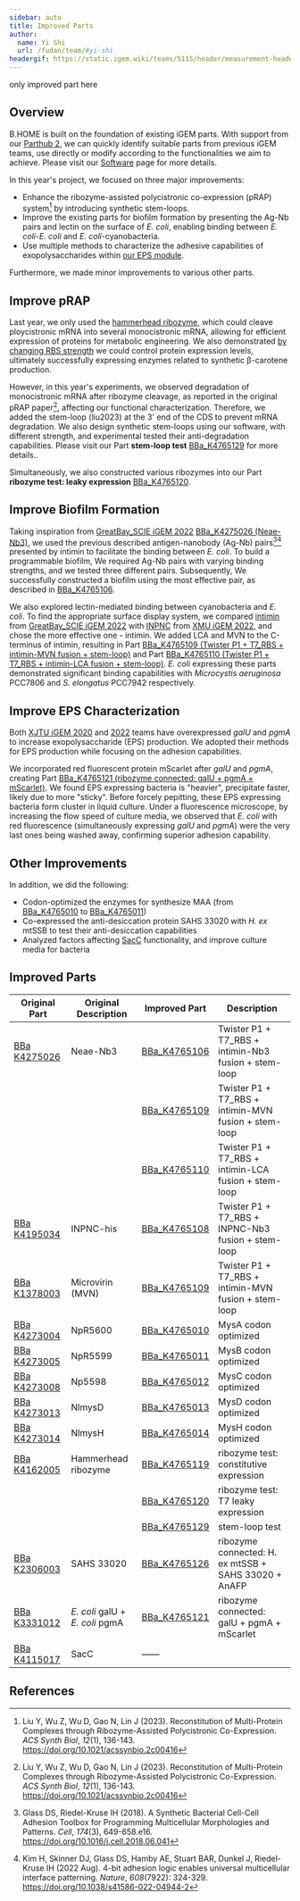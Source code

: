 ```yaml
---
sidebar: auto
title: Improved Parts
author:
  name: Yi Shi
  url: /fudan/team/#yi-shi
headergif: https://static.igem.wiki/teams/5115/header/measurement-header.gif
---
```


only improved part here

## Overview

B.HOME is built on the foundation of existing iGEM parts. With support from our [Parthub 2](/software/#parthub-2), we can quickly identify suitable parts from previous iGEM teams, use directly or modify according to the functionalities we aim to achieve. Please visit our [Software](/software/#overview) page for more details.

In this year's project, we focused on three major improvements:

- Enhance the ribozyme-assisted polycistronic co-expression (pRAP) system[^1] by introducing synthetic stem-loops.
- Improve the existing parts for biofilm formation by presenting the Ag-Nb pairs and lectin on the surface of *E. coli*, enabling binding between *E. coli-E. coli* and *E. coli*-cyanobacteria.
- Use multiple methods to characterize the adhesive capabilities of exopolysaccharides within [our EPS module](/description/#our-solution).

Furthermore, we made minor improvements to various other parts.

## Improve pRAP

Last year, we only used the [hammerhead ribozyme](https://parts.igem.org/Part:BBa_K4162005), which could cleave ploycistronic mRNA into several monocistronic mRNA, allowing for efficient expression of proteins for metabolic engineering. We also demonstrated [by changing RBS strength](https://2022.igem.wiki/fudan/parts#composite) we could control protein expression levels, ultimately successfully expressing enzymes related to synthetic &beta;-carotene production.

However, in this year's experiments, we observed degradation of monocistronic mRNA after ribozyme cleavage, as reported in the original pRAP paper[^1], affecting our functional characterization. Therefore, we added the stem-loop (liu2023) at the 3' end of the CDS to prevent mRNA degradation. We also design synthetic stem-loops using our software, with different strength, and experimental tested their anti-degradation capabilities. Please visit our Part **stem-loop test** [BBa_K4765129](https://parts.igem.org/Part:BBa_K4765129) for more details..

Simultaneously, we also constructed various ribozymes into our Part **ribozyme test: leaky expression** [BBa_K4765120](https://parts.igem.org/Part:BBa_K4765120).

## Improve Biofilm Formation

Taking inspiration from [GreatBay_SCIE iGEM 2022](https://2022.igem.wiki/greatbay-scie/parts) [BBa_K4275026 (Neae-Nb3)](https://parts.igem.org/Part:BBa_K4275026), we used the previous described antigen-nanobody (Ag-Nb) pairs[^2][^3] presented by intimin to facilitate the binding between *E. coli*. To build a programmable biofilm, We required Ag-Nb pairs with varying binding strengths, and we tested three different pairs. Subsequently, We successfully constructed a biofilm using the most effective pair, as described in [BBa_K4765106](https://parts.igem.org/Part:BBa_K4765106).

We also explored lectin-mediated binding between cyanobacteria and *E. coli*. To find the appropriate surface display system, we compared [intimin](https://parts.igem.org/Part:BBa_K4275026) from [GreatBay_SCIE iGEM 2022](https://2022.igem.wiki/greatbay-scie/parts) with [INPNC](https://parts.igem.org/Part:BBa_K4195034) from [XMU iGEM 2022](https://2022.igem.wiki/xmu-china/), and chose the more effective one - intimin. We added LCA and MVN to the C-terminus of intimin, resulting in Part [BBa_K4765109 (Twister P1 + T7_RBS + intimin-MVN fusion + stem-loop)](https://parts.igem.org/Part:BBa_K4765109) and Part [BBa_K4765110 (Twister P1 + T7_RBS + intimin-LCA fusion + stem-loop)](https://parts.igem.org/Part:BBa_K4765110). *E. coli* expressing these parts demonstrated significant binding capabilities with *Microcystis aeruginosa* PCC7806 and *S. elongatus* PCC7942 respectively.

## Improve EPS Characterization

Both [XJTU iGEM 2020](https://2020.igem.org/Team:XJTU-China) and [2022](https://2022.igem.wiki/xjtu-china/) teams have overexpressed *galU* and *pgmA* to increase exopolysaccharide (EPS) production. We adopted their methods for EPS production while focusing on the adhesion capabilities.

We incorporated red fluorescent protein mScarlet after *galU* and *pgmA*, creating Part [BBa_K4765121 (ribozyme connected: galU + pgmA + mScarlet)](https://parts.igem.org/Part:BBa_K4765121). We found EPS expressing bacteria is "heavier", precipitate faster, likely due to more "sticky". Before forcely pepitting, these EPS expressing bacteria form cluster in liquid culture. Under a fluorescence microscope, by increasing the flow speed of culture media, we observed that *E. coli* with red fluorescence (simultaneously expressing *galU* and *pgmA*) were the very last ones being washed away, confirming superior adhesion capability.

## Other Improvements

In addition, we did the following:

- Codon-optimized the enzymes for synthesize MAA (from [BBa_K4765010](https://parts.igem.org/Part:BBa_K4765010) to [BBa_K4765011](https://parts.igem.org/Part:BBa_K4765011))
- Co-expressed the anti-desiccation protein SAHS&nbsp;33020 with *H. ex* mtSSB to test their anti-desiccation capabilities
- Analyzed factors affecting [SacC](https://parts.igem.org/Part:BBa_K4115017) functionality, and improve culture media for bacteria

## Improved Parts

| Original Part     | Original Description     | Improved Part   | Description     |
| ------------------------------------------------------------ | ------------------------------------------------------- | ------------------------------------------------------------ | ---------------------------------------------------- |
| [BBa K4275026](https://parts.igem.org/Part:BBa_K4275026)      | Neae-Nb3                                                | [BBa_K4765106](https://parts.igem.org/Part:BBa_K4765106) | Twister P1 + T7_RBS + intimin-Nb3 fusion + stem-loop |
|                                                              |                                                         | [BBa_K4765109](https://parts.igem.org/Part:BBa_K4765109) | Twister P1 + T7_RBS + intimin-MVN fusion + stem-loop |
|                                                              |                                                         | [BBa_K4765110](https://parts.igem.org/Part:BBa_K4765110) | Twister P1 + T7_RBS + intimin-LCA fusion + stem-loop |
| [BBa K4195034](https://parts.igem.org/Part:BBa_K4195034#Improved_parts) | INPNC-his                                               | [BBa_K4765108](https://parts.igem.org/Part:BBa_K4765108) | Twister P1 + T7_RBS + INPNC-Nb3 fusion + stem-loop   |
| [BBa K1378003](https://parts.igem.org/Part:BBa_K1378003)      | Microvirin (MVN) | [BBa_K4765109](https://parts.igem.org/Part:BBa_K4765109) | Twister P1 + T7_RBS + intimin-MVN fusion + stem-loop |
| [BBa K4273004](https://parts.igem.org/Part:BBa_K4273004)      | NpR5600                                                 | [BBa_K4765010](https://parts.igem.org/Part:BBa_K4765010) | MysA codon optimized                                 |
| [BBa K4273005](https://parts.igem.org/Part:BBa_K4273005)      | NpR5599                                                 | [BBa_K4765011](https://parts.igem.org/Part:BBa_K4765011) | MysB codon optimized                                 |
| [BBa K4273008](https://parts.igem.org/Part:BBa_K4273008)      | Np5598                                                  | [BBa_K4765012](https://parts.igem.org/Part:BBa_K4765012) | MysC codon optimized                                 |
| [BBa K4273013](https://parts.igem.org/Part:BBa_K4273013)      | NlmysD                                                  | [BBa_K4765013](https://parts.igem.org/Part:BBa_K4765013) | MysD codon optimized                                 |
| [BBa K4273014](https://parts.igem.org/Part:BBa_K4273014)      | NlmysH                                                  | [BBa_K4765014](https://parts.igem.org/Part:BBa_K4765014) | MysH codon optimized                                 |
| [BBa K4162005](https://parts.igem.org/Part:BBa_K4162005)      | Hammerhead ribozyme                                     | [BBa_K4765119](https://parts.igem.org/Part:BBa_K4765119) | ribozyme test: constitutive expression               |
|                                                              |                                                         | [BBa_K4765120](https://parts.igem.org/Part:BBa_K4765120) | ribozyme test: T7 leaky expression                   |
|                                                              |                                                         | [BBa_K4765129](https://parts.igem.org/Part:BBa_K4765129) | stem-loop test                                       |
| [BBa K2306003](https://parts.igem.org/Part:BBa_K2306003)      | SAHS 33020                                              | [BBa_K4765126](https://parts.igem.org/Part:BBa_K4765126) | ribozyme connected: H. ex mtSSB + SAHS 33020 + AnAFP |
| [BBa K3331012](https://parts.igem.org/Part:BBa_K3331012)      | *E. coli* galU + *E. coli* pgmA                                 | [BBa_K4765121](https://parts.igem.org/Part:BBa_K4765121) | ribozyme connected: galU + pgmA + mScarlet           |
| [BBa K4115017](https://parts.igem.org/Part:BBa_K4115017)      | SacC   | ——    |


## References

[^1]: Liu Y, Wu Z, Wu D, Gao N, Lin J (2023). Reconstitution of Multi-Protein Complexes through Ribozyme-Assisted Polycistronic Co-Expression. *ACS Synth Biol*, *12*(1), 136-143. https://doi.org/10.1021/acssynbio.2c00416
[^2]: Glass DS, Riedel-Kruse IH (2018). A Synthetic Bacterial Cell-Cell Adhesion Toolbox for Programming Multicellular Morphologies and Patterns. *Cell*, *174*(3), 649-658.e16. https://doi.org/10.1016/j.cell.2018.06.041
[^3]: Kim H, Skinner DJ, Glass DS, Hamby AE, Stuart BAR, Dunkel J, Riedel-Kruse IH (2022 Aug). 4-bit adhesion logic enables universal multicellular interface patterning. *Nature*, *608*(7922): 324-329. https://doi.org/10.1038/s41586-022-04944-2
